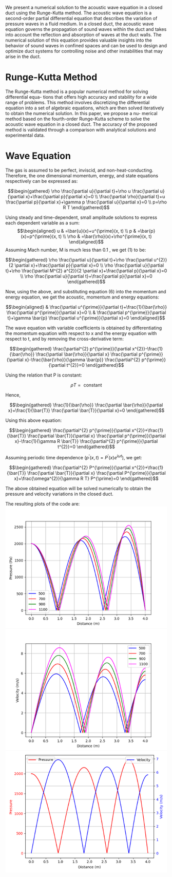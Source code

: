 We present a numerical solution to the acoustic wave equation in a closed
duct using the Runge-Kutta method. The acoustic wave equation is a second-order partial
differential equation that describes the variation of pressure waves in a fluid medium. In
a closed duct, the acoustic wave equation governs the propagation of sound waves within
the duct and takes into account the reflection and absorption of waves at the duct walls.
The numerical solution of this equation provides valuable insights into the behavior of
sound waves in confined spaces and can be used to design and optimize duct systems for
controlling noise and other instabilities that may arise in the duct.
# Runge-Kutta Method
The Runge-Kutta method is a popular numerical method for solving differential equa-
tions that offers high accuracy and stability for a wide range of problems. This method
involves discretizing the differential equation into a set of algebraic equations, which are
then solved iteratively to obtain the numerical solution. In this paper, we propose a nu-
merical method based on the fourth-order Runge-Kutta scheme to solve the acoustic wave
equation in a closed duct. The accuracy of the proposed method is validated through a
comparison with analytical solutions and experimental data.

# Wave Equation

The gas is assumed to be perfect, inviscid, and non-heat-conducting.
Therefore, the one dimensional momentum, energy, and state equations
respectively can be expressed as:

$$\begin{gathered}
    \rho \frac{\partial u}{\partial t}+\rho u \frac{\partial u}{\partial x}+\frac{\partial p}{\partial x}=0 \\
    \frac{\partial \rho}{\partial t}+u \frac{\partial p}{\partial x}+\gamma p \frac{\partial u}{\partial x}=0 \\
     p=\rho R T
\end{gathered}$$

Using steady and time-dependent, small amplitude solutions to express
each dependent variable as a sum: $$\begin{aligned}
u & =\bar{u}(x)+u^{\prime}(x, t) \\
p & =\bar{p}(x)+p^{\prime}(x, t) \\
\rho & =\bar{\rho}(x)+\rho^{\prime}(x, t)
\end{aligned}$$ Assuming Mach number, $\mathrm{M}$ is much less than 0.1
, we get (1) to be:

$$\begin{gathered}
\rho \frac{\partial u}{\partial t}+\rho \frac{\partial u^{2}}{2 \partial x}+\frac{\partial p}{\partial x}=0 \\
\rho \frac{\partial u}{\partial t}+\rho \frac{\partial M^{2} a^{2}}{2 \partial x}+\frac{\partial p}{\partial x}=0 \\
\rho \frac{\partial u}{\partial t}+\frac{\partial p}{\partial x}=0
\end{gathered}$$

Now, using the above, and substituting equation (6) into the momentum
and energy equation, we get the acoustic, momentum and energy equations:

$$\begin{aligned}
& \frac{\partial u^{\prime}}{\partial t}+\frac{1}{\bar{\rho}} \frac{\partial p^{\prime}}{\partial x}=0 \\
& \frac{\partial p^{\prime}}{\partial t}+\gamma \bar{p} \frac{\partial u^{\prime}}{\partial x}=0
\end{aligned}$$

The wave equation with variable coefficients is obtained by
differentiating the momentum equation with respect to $\mathrm{x}$ and
the energy equation with respect to t, and by removing the
cross-derivative term:

$$\begin{gathered}
\frac{\partial^{2} p^{\prime}}{\partial x^{2}}-\frac{1}{\bar{\rho}} \frac{\partial \bar{\rho}}{\partial x} \frac{\partial p^{\prime}}{\partial x}-\frac{\bar{\rho}}{\gamma \bar{p}} \frac{\partial^{2} p^{\prime}}{\partial t^{2}}=0
\end{gathered}$$

Using the relation that $\mathrm{P}$ is constant:

$$\rho T=\text { constant }$$

Hence,

$$\begin{gathered}
\frac{1}{\bar{\rho}} \frac{\partial \bar{\rho}}{\partial x}+\frac{1}{\bar{T}} \frac{\partial \bar{T}}{\partial x}=0
\end{gathered}$$

Using this above equation:

$$\begin{gathered}
\frac{\partial^{2} p^{\prime}}{\partial x^{2}}+\frac{1}{\bar{T}} \frac{\partial \bar{T}}{\partial x} \frac{\partial p^{\prime}}{\partial x}-\frac{1}{\gamma R \bar{T}} \frac{\partial^{2} p^{\prime}}{\partial t^{2}}=0
\end{gathered}$$

Assuming periodic time dependence
$\left(p^{\prime}(x, t)=P^{\prime}(x) e^{i \omega t}\right)$, we get:

$$\begin{gathered}
\frac{\partial^{2} P^{\prime}}{\partial x^{2}}+\frac{1}{\bar{T}} \frac{\partial \bar{T}}{\partial x} \frac{\partial P^{\prime}}{\partial x}+\frac{\omega^{2}}{\gamma R T} P^{\prime}=0
\end{gathered}$$

The above obtained equation will be solved numerically to obtain the
pressure and velocity variations in the closed duct.

The resulting plots of the code are:
![Pressure Variation along the duct](Figure_1.png)
![Velocity Variation along the duct](Figure_2.png)
![Comparison of pressure and velocity](Figure_3.png)


